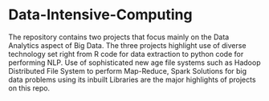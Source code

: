 # Data-Intensive-Computing
The repository contains two projects that focus mainly on the Data Analytics aspect of Big Data. The three projects highlight use of diverse technology set right from R code for data extraction to python code for performing NLP.  Use of sophisticated new age file systems such as Hadoop Distributed File System to perform Map-Reduce, Spark Solutions for big data problems using its inbuilt Libraries are the major highlights of projects on this repo.
